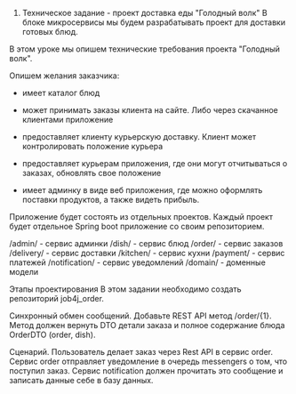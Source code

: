1. Техническое задание - проект доставка еды "Голодный волк"
   В блоке микросервисы мы будем разрабатывать проект для доставки готовых блюд.

В этом уроке мы опишем технические требования проекта "Голодный волк".

Опишем желания заказчика:

- имеет каталог блюд

- может принимать заказы клиента на сайте. Либо через скачанное клиентами приложение

- предоставляет клиенту курьерскую доставку. Клиент может контролировать положение курьера

- предоставляет курьерам приложения, где они могут отчитываться о заказах, обновлять свое положение

- имеет админку в виде веб приложения, где можно оформлять поставки продуктов, а также видеть прибыль.

Приложение будет состоять из отдельных проектов. Каждый проект будет отдельное Spring boot приложение со своим репозиторием.

/admin/ - сервис админки
/dish/ - сервис блюд
/order/ - сервис заказов
/delivery/ - сервис доставки
/kitchen/ - сервис кухни
/payment/ - сервис платежей
/notification/ - сервис уведомлений
/domain/ - доменные модели

Этапы проектирования
В этом задании необходимо создать репозиторий job4j_order.

Синхронный обмен сообщений. Добавьте REST API метод /order/{1}.
Метод должен вернуть DTO детали заказа и полное содержание блюда OrderDTO (order, dish).

Сценарий. Пользователь делает заказ через Rest API в сервис order. Сервис order отправляет уведомление в очередь messengers о том, что поступил заказ.
Сервис notification должен прочитать это сообщение и записать данные себе в базу данных.


